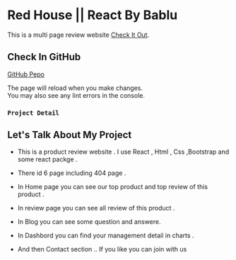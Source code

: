 # Red House || React By Bablu

This is a multi page review website  [Check It Out](https://red-house-react.netlify.app/).

## Check In GitHub

[GitHub Pepo](https://github.com/programming-hero-web-course-4/product-analysis-website-BabluMia) 

The page will reload when you make changes.\
You may also see any lint errors in the console.

### `Project Detail`


Let's Talk About My Project
----------------------------

* This is a product review website . I use React , Html , Css ,Bootstrap and some react packge .

* There id 6 page including 404 page . 

* In Home page you can see our top product and top review of this product .

* In review page you can see all review of this product .

* In Blog you can see some question and answere.

* In Dashbord you can find your management detail in charts .

* And then Contact section .. If you like you can join with us

